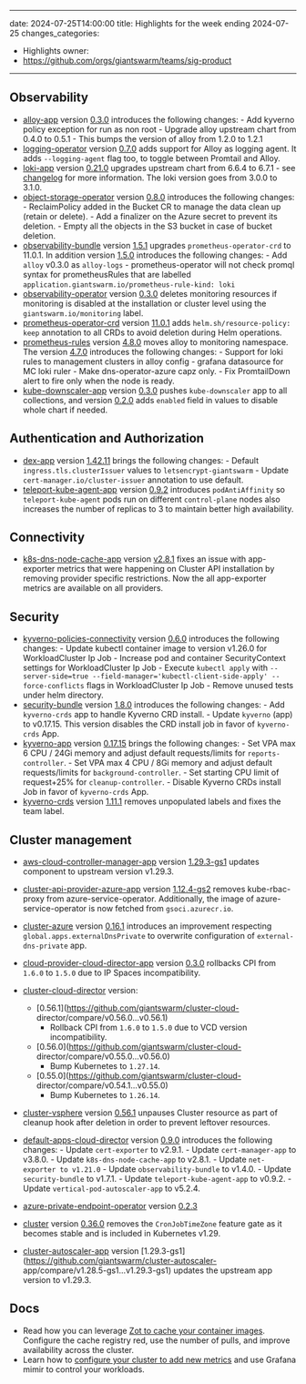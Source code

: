 
---
date: 2024-07-25T14:00:00
title: Highlights for the week ending 2024-07-25
changes_categories:
  - Highlights
owner:
  - https://github.com/orgs/giantswarm/teams/sig-product
---

## Observability

- [alloy-app](https://github.com/giantswarm/alloy-app) version [0.3.0](https://github.com/giantswarm/alloy-app/compare/v0.2.0...v0.3.0) introduces the following changes:
        - Add kyverno policy exception for run as non root
        - Upgrade alloy upstream chart from 0.4.0 to 0.5.1
        - This bumps the version of alloy from 1.2.0 to 1.2.1
- [logging-operator](https://github.com/giantswarm/logging-operator) version [0.7.0](https://github.com/giantswarm/logging-operator/compare/v0.6.0...v0.7.0) adds support for Alloy as logging agent. It adds `--logging-agent` flag too, to toggle between Promtail and Alloy.
- [loki-app](https://github.com/giantswarm/loki-app) version [0.21.0](https://github.com/giantswarm/loki-app/compare/v0.20.2...v0.21.0) upgrades upstream chart from 6.6.4 to 6.7.1 - see [changelog](https://github.com/grafana/loki/blob/main/production/helm/loki/CHANGELOG.md) for more information. The loki version goes from 3.0.0 to 3.1.0.
- [object-storage-operator](https://github.com/giantswarm/object-storage-operator) version [0.8.0](https://github.com/giantswarm/object-storage-operator/compare/v0.7.0...v0.8.0) introduces the following changes:
        - ReclaimPolicy added in the Bucket CR to manage the data clean up (retain or delete).
        - Add a finalizer on the Azure secret to prevent its deletion.
        - Empty all the objects in the S3 bucket in case of bucket deletion.
- [observability-bundle](https://github.com/giantswarm/observability-bundle) version [1.5.1](https://github.com/giantswarm/observability-bundle/compare/v1.5.0...v1.5.1) upgrades `prometheus-operator-crd` to 11.0.1. In addition version [1.5.0](https://github.com/giantswarm/observability-bundle/compare/v1.4.0...v1.5.0) introduces the following changes:
        - Add `alloy` v0.3.0 as `alloy-logs`
        - prometheus-operator will not check promql syntax for prometheusRules that are labelled `application.giantswarm.io/prometheus-rule-kind: loki`
- [observability-operator](https://github.com/giantswarm/observability-operator) version [0.3.0](https://github.com/giantswarm/observability-operator/compare/v0.2.0...v0.3.0) deletes monitoring resources if monitoring is disabled at the installation or cluster level using the `giantswarm.io/monitoring` label.
- [prometheus-operator-crd](https://github.com/giantswarm/prometheus-operator-crd) version [11.0.1](https://github.com/giantswarm/prometheus-operator-crd/compare/v11.0.0...v11.0.1) adds `helm.sh/resource-policy: keep` annotation to all CRDs to avoid deletion during Helm operations.
- [prometheus-rules](https://github.com/giantswarm/prometheus-rules) version [4.8.0](https://github.com/giantswarm/prometheus-rules/compare/v4.7.0...v4.8.0) moves alloy to monitoring namespace. The version [4.7.0](https://github.com/giantswarm/prometheus-rules/compare/v4.6.3...v4.7.0) introduces the following changes:
        - Support for loki rules to management clusters in alloy config
        - grafana datasource for MC loki ruler
        - Make dns-operator-azure capz only.
        - Fix PromtailDown alert to fire only when the node is ready.
- [kube-downscaler-app](https://github.com/giantswarm/kube-downscaler-app) version [0.3.0](https://github.com/giantswarm/kube-downscaler-app/compare/v0.2.0...v0.3.0) pushes `kube-downscaler` app to all collections, and version [0.2.0](https://github.com/giantswarm/kube-downscaler-app/compare/v0.1.0...v0.2.0) adds `enabled` field in values to disable whole chart if needed.

## Authentication and Authorization

- [dex-app](https://github.com/giantswarm/dex-app) version [1.42.11](https://github.com/giantswarm/dex-app/compare/v1.42.10...v1.42.11) brings the following changes:
        - Default `ingress.tls.clusterIssuer` values to `letsencrypt-giantswarm`
        - Update `cert-manager.io/cluster-issuer` annotation to use default.
- [teleport-kube-agent-app](https://github.com/giantswarm/teleport-kube-agent-app) version [0.9.2](https://github.com/giantswarm/teleport-kube-agent-app/compare/v0.9.1...v0.9.2) introduces `podAntiAffinity` so `teleport-kube-agent` pods run on different `control-plane` nodes also increases the number of replicas to 3 to maintain better high availability.

## Connectivity

- [k8s-dns-node-cache-app](https://github.com/giantswarm/k8s-dns-node-cache-app) version [v2.8.1](https://github.com/giantswarm/k8s-dns-node-cache-app/blob/main/CHANGELOG.md#281---2024-07-15) fixes an issue with app-exporter metrics that were happening on Cluster API installation by removing provider specific restrictions. Now the all app-exporter metrics are available on all providers.

## Security

- [kyverno-policies-connectivity](https://github.com/giantswarm/kyverno-policies-connectivity) version [0.6.0](https://github.com/giantswarm/kyverno-policies-connectivity/compare/v0.5.4...v0.6.0) introduces the following changes:
        - Update kubectl container image to version v1.26.0 for WorkloadCluster Ip Job
        - Increase pod and container SecurityContext settings for WorkloadCluster Ip Job
        - Execute `kubectl apply` with `--server-side=true --field-manager='kubectl-client-side-apply' --force-conflicts` flags in WorkloadCluster Ip Job
        - Remove unused tests under helm directory.
- [security-bundle](https://github.com/giantswarm/security-bundle) version [1.8.0](https://github.com/giantswarm/security-bundle/compare/v1.7.1...v1.8.0) introduces the following changes:
        - Add `kyverno-crds` app to handle Kyverno CRD install.
        - Update `kyverno` (app) to v0.17.15. This version disables the CRD install job in favor of `kyverno-crds` App.
- [kyverno-app](https://github.com/giantswarm/kyverno-app) version [0.17.15](https://github.com/giantswarm/kyverno-app/compare/v0.17.14...v0.17.15) brings the following changes:
        - Set VPA max 6 CPU / 24Gi memory and adjust default requests/limits for `reports-controller`.
        - Set VPA max 4 CPU / 8Gi memory and adjust default requests/limits for `background-controller`.
        - Set starting CPU limit of request+25% for `cleanup-controller`.
        - Disable Kyverno CRDs install Job in favor of `kyverno-crds` App.
- [kyverno-crds](https://github.com/giantswarm/kyverno-crds) version [1.11.1](https://github.com/giantswarm/kyverno-crds/compare/v1.11.0...v1.11.1) removes unpopulated labels and fixes the team label.

## Cluster management

- [aws-cloud-controller-manager-app](https://github.com/giantswarm/aws-cloud-controller-manager-app) version [1.29.3-gs1](https://github.com/giantswarm/aws-cloud-controller-manager-app/releases/tag/v1.29.3-gs1) updates component to upstream version v1.29.3.
- [cluster-api-provider-azure-app](https://github.com/giantswarm/cluster-api-provider-azure-app) version [1.12.4-gs2](https://github.com/giantswarm/cluster-api-provider-azure-app/releases/tag/v1.12.4-gs2) removes kube-rbac-proxy from azure-service-operator. Additionally, the image of azure-service-operator is now fetched from `gsoci.azurecr.io`.
- [cluster-azure](https://github.com/giantswarm/cluster-azure) version [0.16.1](https://github.com/giantswarm/cluster-azure/releases/tag/v0.16.1) introduces an improvement respecting `global.apps.externalDnsPrivate` to overwrite configuration of `external-dns-private` app.
- [cloud-provider-cloud-director-app](https://github.com/giantswarm/cloud-provider-cloud-director-app) version [0.3.0](https://github.com/giantswarm/cloud-provider-cloud-director-app/compare/v0.2.11...v0.3.0)  rollbacks CPI from `1.6.0` to `1.5.0` due to IP Spaces incompatibility.
- [cluster-cloud-director](https://github.com/giantswarm/cluster-cloud-director) version:
    - [0.56.1](https://github.com/giantswarm/cluster-cloud-
director/compare/v0.56.0...v0.56.1)
        - Rollback CPI from `1.6.0` to `1.5.0` due to VCD version incompatibility.
    - [0.56.0](https://github.com/giantswarm/cluster-cloud-
director/compare/v0.55.0...v0.56.0)
        - Bump Kubernetes to `1.27.14`.
    - [0.55.0](https://github.com/giantswarm/cluster-cloud-
director/compare/v0.54.1...v0.55.0)
        - Bump Kubernetes to `1.26.14`.
- [cluster-vsphere](https://github.com/giantswarm/cluster-vsphere) version [0.56.1](https://github.com/giantswarm/cluster-vsphere/compare/v0.56.0...v0.56.1) unpauses Cluster resource as part of cleanup hook after deletion in order to prevent leftover resources.
- [default-apps-cloud-director](https://github.com/giantswarm/default-apps-cloud-director) version [0.9.0](https://github.com/giantswarm/default-apps-cloud-director/compare/v0.8.0...v0.9.0) introduces the following changes:
        - Update `cert-exporter` to v2.9.1.
        - Update `cert-manager-app` to v3.8.0.
        - Update `k8s-dns-node-cache-app` to v2.8.1.
        - Update `net-exporter to v1.21.0`
        - Update `observability-bundle` to v1.4.0.
        - Update `security-bundle` to v1.7.1.
        - Update `teleport-kube-agent-app` to v0.9.2.
        - Update `vertical-pod-autoscaler-app` to v5.2.4.
- [azure-private-endpoint-operator](https://github.com/giantswarm/azure-private-endpoint-operator) version [0.2.3](https://github.com/giantswarm/azure-private-endpoint-operator/releases/tag/v0.2.3)

- [cluster](https://github.com/giantswarm/cluster) version [0.36.0](https://github.com/giantswarm/cluster/compare/v0.35.0...v0.36.0) removes the `CronJobTimeZone` feature gate as it becomes stable and is included in Kubernetes v1.29.
- [cluster-autoscaler-app](https://github.com/giantswarm/cluster-autoscaler-app) version [1.29.3-gs1](https://github.com/giantswarm/cluster-autoscaler-
app/compare/v1.28.5-gs1...v1.29.3-gs1) updates the upstream app version to v1.29.3.

## Docs

- Read how you can leverage [Zot to cache your container images](https://docs.giantswarm.io/tutorials/registry/zot/). Configure the cache registry red, use the number of pulls, and improve availability across the cluster.
- Learn how to [configure your cluster to add new metrics](https://docs.giantswarm.io/tutorials/observability/data-ingestion/metrics/) and use Grafana mimir to control your workloads.
